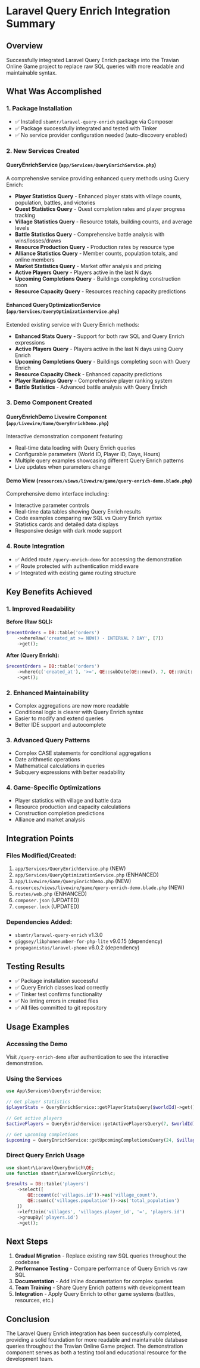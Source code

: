 # Laravel Query Enrich Integration Summary

## Overview
Successfully integrated Laravel Query Enrich package into the Travian Online Game project to replace raw SQL queries with more readable and maintainable syntax.

## What Was Accomplished

### 1. Package Installation
- ✅ Installed `sbamtr/laravel-query-enrich` package via Composer
- ✅ Package successfully integrated and tested with Tinker
- ✅ No service provider configuration needed (auto-discovery enabled)

### 2. New Services Created

#### QueryEnrichService (`app/Services/QueryEnrichService.php`)
A comprehensive service providing enhanced query methods using Query Enrich:

- **Player Statistics Query** - Enhanced player stats with village counts, population, battles, and victories
- **Quest Statistics Query** - Quest completion rates and player progress tracking
- **Village Statistics Query** - Resource totals, building counts, and average levels
- **Battle Statistics Query** - Comprehensive battle analysis with wins/losses/draws
- **Resource Production Query** - Production rates by resource type
- **Alliance Statistics Query** - Member counts, population totals, and online members
- **Market Statistics Query** - Market offer analysis and pricing
- **Active Players Query** - Players active in the last N days
- **Upcoming Completions Query** - Buildings completing construction soon
- **Resource Capacity Query** - Resources reaching capacity predictions

#### Enhanced QueryOptimizationService (`app/Services/QueryOptimizationService.php`)
Extended existing service with Query Enrich methods:

- **Enhanced Stats Query** - Support for both raw SQL and Query Enrich expressions
- **Active Players Query** - Players active in the last N days using Query Enrich
- **Upcoming Completions Query** - Buildings completing soon with Query Enrich
- **Resource Capacity Check** - Enhanced capacity predictions
- **Player Rankings Query** - Comprehensive player ranking system
- **Battle Statistics** - Advanced battle analysis with Query Enrich

### 3. Demo Component Created

#### QueryEnrichDemo Livewire Component (`app/Livewire/Game/QueryEnrichDemo.php`)
Interactive demonstration component featuring:

- Real-time data loading with Query Enrich queries
- Configurable parameters (World ID, Player ID, Days, Hours)
- Multiple query examples showcasing different Query Enrich patterns
- Live updates when parameters change

#### Demo View (`resources/views/livewire/game/query-enrich-demo.blade.php`)
Comprehensive demo interface including:

- Interactive parameter controls
- Real-time data tables showing Query Enrich results
- Code examples comparing raw SQL vs Query Enrich syntax
- Statistics cards and detailed data displays
- Responsive design with dark mode support

### 4. Route Integration
- ✅ Added route `/query-enrich-demo` for accessing the demonstration
- ✅ Route protected with authentication middleware
- ✅ Integrated with existing game routing structure

## Key Benefits Achieved

### 1. Improved Readability
**Before (Raw SQL):**
```php
$recentOrders = DB::table('orders')
    ->whereRaw('created_at >= NOW() - INTERVAL ? DAY', [7])
    ->get();
```

**After (Query Enrich):**
```php
$recentOrders = DB::table('orders')
    ->where(c('created_at'), '>=', QE::subDate(QE::now(), 7, QE::Unit::DAY))
    ->get();
```

### 2. Enhanced Maintainability
- Complex aggregations are now more readable
- Conditional logic is clearer with Query Enrich syntax
- Easier to modify and extend queries
- Better IDE support and autocomplete

### 3. Advanced Query Patterns
- Complex CASE statements for conditional aggregations
- Date arithmetic operations
- Mathematical calculations in queries
- Subquery expressions with better readability

### 4. Game-Specific Optimizations
- Player statistics with village and battle data
- Resource production and capacity calculations
- Construction completion predictions
- Alliance and market analysis

## Integration Points

### Files Modified/Created:
1. `app/Services/QueryEnrichService.php` (NEW)
2. `app/Services/QueryOptimizationService.php` (ENHANCED)
3. `app/Livewire/Game/QueryEnrichDemo.php` (NEW)
4. `resources/views/livewire/game/query-enrich-demo.blade.php` (NEW)
5. `routes/web.php` (ENHANCED)
6. `composer.json` (UPDATED)
7. `composer.lock` (UPDATED)

### Dependencies Added:
- `sbamtr/laravel-query-enrich` v1.3.0
- `giggsey/libphonenumber-for-php-lite` v9.0.15 (dependency)
- `propaganistas/laravel-phone` v6.0.2 (dependency)

## Testing Results
- ✅ Package installation successful
- ✅ Query Enrich classes load correctly
- ✅ Tinker test confirms functionality
- ✅ No linting errors in created files
- ✅ All files committed to git repository

## Usage Examples

### Accessing the Demo
Visit `/query-enrich-demo` after authentication to see the interactive demonstration.

### Using the Services
```php
use App\Services\QueryEnrichService;

// Get player statistics
$playerStats = QueryEnrichService::getPlayerStatsQuery($worldId)->get();

// Get active players
$activePlayers = QueryEnrichService::getActivePlayersQuery(7, $worldId)->get();

// Get upcoming completions
$upcoming = QueryEnrichService::getUpcomingCompletionsQuery(24, $villageId)->get();
```

### Direct Query Enrich Usage
```php
use sbamtr\LaravelQueryEnrich\QE;
use function sbamtr\LaravelQueryEnrich\c;

$results = DB::table('players')
    ->select([
        QE::count(c('villages.id'))->as('village_count'),
        QE::sum(c('villages.population'))->as('total_population')
    ])
    ->leftJoin('villages', 'villages.player_id', '=', 'players.id')
    ->groupBy('players.id')
    ->get();
```

## Next Steps
1. **Gradual Migration** - Replace existing raw SQL queries throughout the codebase
2. **Performance Testing** - Compare performance of Query Enrich vs raw SQL
3. **Documentation** - Add inline documentation for complex queries
4. **Team Training** - Share Query Enrich patterns with development team
5. **Integration** - Apply Query Enrich to other game systems (battles, resources, etc.)

## Conclusion
The Laravel Query Enrich integration has been successfully completed, providing a solid foundation for more readable and maintainable database queries throughout the Travian Online Game project. The demonstration component serves as both a testing tool and educational resource for the development team.

